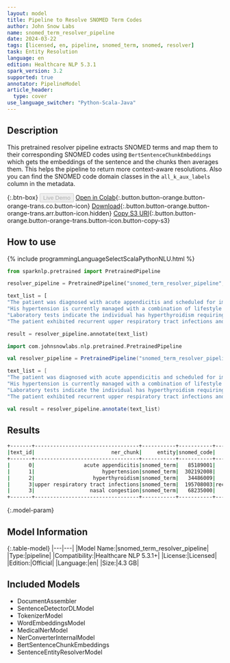 ```yaml
---
layout: model
title: Pipeline to Resolve SNOMED Term Codes
author: John Snow Labs
name: snomed_term_resolver_pipeline
date: 2024-03-22
tags: [licensed, en, pipeline, snomed_term, snomed, resolver]
task: Entity Resolution
language: en
edition: Healthcare NLP 5.3.1
spark_version: 3.2
supported: true
annotator: PipelineModel
article_header:
  type: cover
use_language_switcher: "Python-Scala-Java"
---
```


## Description

This pretrained resolver pipeline extracts SNOMED terms and map them to their corresponding SNOMED codes using `BertSentenceChunkEmbeddings` which gets the embeddings of the sentence and the chunks then averages them. This helps the pipeline to return more context-aware resolutions. Also you can find the SNOMED code domain classes in the `all_k_aux_labels` column in the metadata.

{:.btn-box}
<button class="button button-orange" disabled>Live Demo</button>
[Open in Colab](https://colab.research.google.com/github/JohnSnowLabs/spark-nlp-workshop/blob/master/healthcare-nlp/07.0.Pretrained_Clinical_Pipelines.ipynb){:.button.button-orange.button-orange-trans.co.button-icon}
[Download](https://s3.amazonaws.com/auxdata.johnsnowlabs.com/clinical/models/snomed_term_resolver_pipeline_en_5.3.1_3.2_1711105031214.zip){:.button.button-orange.button-orange-trans.arr.button-icon.hidden}
[Copy S3 URI](s3://auxdata.johnsnowlabs.com/clinical/models/snomed_term_resolver_pipeline_en_5.3.1_3.2_1711105031214.zip){:.button.button-orange.button-orange-trans.button-icon.button-copy-s3}

## How to use



<div class="tabs-box" markdown="1">
{% include programmingLanguageSelectScalaPythonNLU.html %}
  
```python
from sparknlp.pretrained import PretrainedPipeline

resolver_pipeline = PretrainedPipeline("snomed_term_resolver_pipeline", "en", "clinical/models")

text_list = [
"The patient was diagnosed with acute appendicitis and scheduled for immediate surgery.",
"His hypertension is currently managed with a combination of lifestyle modifications and medication.",
"Laboratory tests indicate the individual has hyperthyroidism requiring further endocrinological assessment.",
"The patient exhibited recurrent upper respiratory tract infections and presented with symptoms such as nasal congestion which persisted despite previous courses of symptomatic treatment."]

result = resolver_pipeline.annotate(text_list)
```
```scala
import com.johnsnowlabs.nlp.pretrained.PretrainedPipeline

val resolver_pipeline = PretrainedPipeline("snomed_term_resolver_pipeline", "en", "clinical/models")

text_list = [
"The patient was diagnosed with acute appendicitis and scheduled for immediate surgery.",
"His hypertension is currently managed with a combination of lifestyle modifications and medication.",
"Laboratory tests indicate the individual has hyperthyroidism requiring further endocrinological assessment.",
"The patient exhibited recurrent upper respiratory tract infections and presented with symptoms such as nasal congestion which persisted despite previous courses of symptomatic treatment."]

val result = resolver_pipeline.annotate(text_list)
```
</div>

## Results

```bash
+-------+----------------------------------+-----------+-----------+-------------------------------------------+------------------------------------------------------------+------------------------------------------------------------+------------------------------------------------------------+
|text_id|                         ner_chunk|     entity|snomed_code|                                description|                                                   all_codes|                                                 resolutions|                                            all_k_aux_labels|
+-------+----------------------------------+-----------+-----------+-------------------------------------------+------------------------------------------------------------+------------------------------------------------------------+------------------------------------------------------------+
|      0|                acute appendicitis|snomed_term|   85189001|                         acute appendicitis|85189001:::286967008:::4998000:::84534001:::235770006:::2...|acute appendicitis:::acute perforated appendicitis:::acut...|Clinical Finding:::Clinical Finding:::Clinical Finding:::...|
|      1|                      hypertension|snomed_term|  302192008|              on treatment for hypertension|302192008:::38341003:::275944005:::308502002:::270440008:...|on treatment for hypertension:::hypertension:::hypertensi...|Procedure:::Clinical Finding:::Procedure:::Clinical Findi...|
|      2|                   hyperthyroidism|snomed_term|   34486009|                            hyperthyroidism|34486009:::237510004:::4997005:::161442007:::722941003:::...|hyperthyroidism:::iodine-induced hyperthyroidism:::factit...|Clinical Finding:::Clinical Finding:::Clinical Finding:::...|
|      3|upper respiratory tract infections|snomed_term|  195708003|recurrent upper respiratory tract infection|195708003:::54150009:::312118003:::54398005:::195647007::...|recurrent upper respiratory tract infection:::upper respi...|Clinical Finding:::Clinical Finding:::Clinical Finding:::...|
|      3|                  nasal congestion|snomed_term|   68235000|                           nasal congestion|68235000:::267100006:::2571000112102:::19452008:::6461100...|nasal congestion:::nasal obstruction present:::recurrent ...|Clinical Finding:::Context-dependent:::No_Concept_Class::...|
+-------+----------------------------------+-----------+-----------+-------------------------------------------+------------------------------------------------------------+------------------------------------------------------------+------------------------------------------------------------+
```

{:.model-param}
## Model Information

{:.table-model}
|---|---|
|Model Name:|snomed_term_resolver_pipeline|
|Type:|pipeline|
|Compatibility:|Healthcare NLP 5.3.1+|
|License:|Licensed|
|Edition:|Official|
|Language:|en|
|Size:|4.3 GB|

## Included Models

- DocumentAssembler
- SentenceDetectorDLModel
- TokenizerModel
- WordEmbeddingsModel
- MedicalNerModel
- NerConverterInternalModel
- BertSentenceChunkEmbeddings
- SentenceEntityResolverModel
